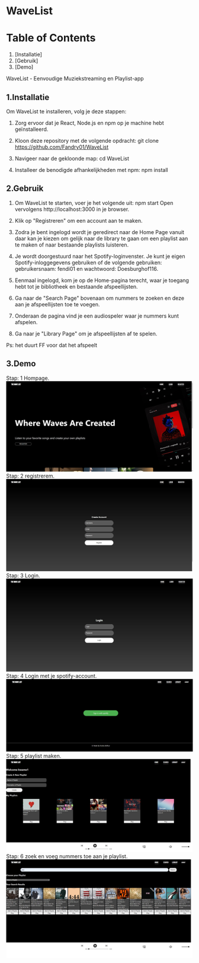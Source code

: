 WaveList
=======


Table of Contents
=================

1.  [Installatie]
2.  [Gebruik]
3.  [Demo]






WaveList - Eenvoudige Muziekstreaming en Playlist-app

1.Installatie
-----------

Om WaveList te installeren, volg je deze stappen:
1. Zorg ervoor dat je React, Node.js en npm op je machine hebt geïnstalleerd.

2. Kloon deze repository met de volgende opdracht:
git clone https://github.com/Fandry01/WaveList

3. Navigeer naar de gekloonde map: cd WaveList

4. Installeer de benodigde afhankelijkheden met npm: npm install


2.Gebruik
-------
1. Om WaveList te starten, voer je het volgende uit: npm start 
Open vervolgens http://localhost:3000 in je browser.

2. Klik op "Registreren" om een account aan te maken.

3.  Zodra je bent ingelogd wordt je geredirect naar de Home Page vanuit daar kan je kiezen om gelijk naar de library te gaan om een playlist
aan te maken of naar bestaande playlists luisteren.

4. Je wordt doorgestuurd naar het Spotify-loginvenster. 
Je kunt je eigen Spotify-inloggegevens gebruiken of de volgende gebruiken: gebruikersnaam: fendi01 en wachtwoord: Doesburghof116.

5. Eenmaal ingelogd, kom je op de Home-pagina terecht, waar je toegang hebt tot je bibliotheek en bestaande afspeellijsten.

6. Ga naar de "Search Page" bovenaan om nummers te zoeken en deze aan je afspeellijsten toe te voegen.
7. Onderaan de pagina vind je een audiospeler waar je nummers kunt afspelen.
8. Ga naar je "Library Page" om je afspeellijsten af te spelen.


Ps: het duurt FF voor dat het afspeelt 




3.Demo
----
Stap: 1 Hompage.
![HomePageDemo](src/Assets/img/HomePageDemo.jpg)
Stap: 2 registrerem.
![RegisterPageDemo](src/Assets/img/RegisterPageDemo.jpg)
Stap: 3 Login.
![LoginPageDemo](src/Assets/img/LoginPageDemo.jpg)
Stap: 4 Login met je spotify-account.
![SpotifyLoginPage](src/Assets/img/SpotifyLoginPage.jpg)
Stap: 5 playlist maken.
![LibraryPageDemo](src/Assets/img/LibraryPageDemo.jpg)
Stap: 6 zoek en voeg nummers toe aan je playlist.
![SearchPageDemo](src/Assets/img/SearchPageDemo.jpg)




